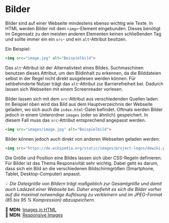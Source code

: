 # Bilder

Bilder sind auf einer Webseite mindestens ebenso wichtig wie Texte. In HTML werden Bilder mit dem `<img>`-Element eingebunden. Dieses benötigt im Gegensatz zu den meisten anderen Elementen keinen schließenden Tag und sollte immer ein ein `src`- und ein `alt`-Attribut besitzen.

Ein Beispiel:

```html
<img src="image.jpg" alt="Beispielbild">
```

Das `alt`-Attribut ist der Alternativtext eines Bildes. Suchmaschinen benutzen dieses Attribut, um den Bildinhalt zu erkennen, da die Bilddateien selbst in der Regel nicht direkt ausgelesen werden können. Für sehbehinderte Nutzer trägt das `alt`-Attribut zur Barrierefreiheit bei. Dadurch lassen sich Webseiten mit einem Screenreader vorlesen.

Bilder lassen sich mit dem `src`-Attribut aus verschiedenden Quellen laden. Im Beispiel oben wird das Bild aus dem Hauptverzeichnis der Webseite geladen, wo sich auch die `index.html`-Datei befindet. Oftmals werden Bilder jedoch in einem Unterordner `images` (oder so ähnlich) gespeichert. In diesem Fall muss das `src`-Attribut entsprechend angepasst werden.

```html
<img src="images/image.jpg" alt="Beispielbild">
```

Bilder können jedoch auch direkt von anderen Webseiten geladen werden:

```html
<img src="https://de.wikipedia.org/static/images/project-logos/dewiki.png" alt="Wikipedia-Logo">
```

Die Größe und Position eine Bildes lassen sich über CSS-Regeln definieren. Für Bilder ist das Thema Responsivität sehr wichtig. Dabei geht es darum, dass sich ein Bild an die verschiedenen Bildschirmgrößen (Smartphone, Tablet, Desktop-Computer) anpasst.

💡 *Die Dateigröße von Bildern trägt maßgeblich zur Gesamtgröße und damit auch Ladezeit einer Webseite bei. Daher empfiehlt es sich die Bilder vorher auf die maximal notwendige Auflösung zu verkleinern und im JPEG-Format (85 bis 95 % Kompression) abzuspeichern.*

📖 **MDN**: [Images in HTML](https://developer.mozilla.org/en-US/docs/Learn/HTML/Multimedia_and_embedding/Responsive_images)  
📖 **MDN**: [Responsive Images](https://developer.mozilla.org/en-US/docs/Learn/HTML/Multimedia_and_embedding/Responsive_images)
